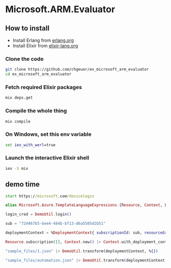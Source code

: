 # Microsoft.ARM.Evaluator

## How to install

- Install Erlang from [erlang.org](https://www.erlang.org/downloads)
- Install Elixir from [elixir-lang.org](https://elixir-lang.org/install.html)

### Clone the code

```bash
git clone https://github.com/chgeuer/ex_microsoft_arm_evaluator
cd ex_microsoft_arm_evaluator
```

### Fetch required Elixir packages

```bash
mix deps.get
```

### Compile the whole thing

```bash
mix compile
```

### On Windows, set this env variable

```cmd
set iex_with_werl=true
```

### Launch the interactive Elixir shell

```bash
iex -S mix
```

## demo time

```cmd
start https://microsoft.com/devicelogin
```

```elixir
alias Microsoft.Azure.TemplateLanguageExpressions.{Resource, Context, DeploymentContext, Evaluator.Resource}

login_cred = DemoUtil.login()

sub = "724467b5-bee4-484b-bf13-d6a5505d2b51"

deploymentContext = %DeploymentContext{ subscriptionId: sub, resourceGroup: "longterm" } |> DeploymentContext.with_device_login(login_cred)

Resource.subscription([], Context.new() |> Context.with_deployment_context(deploymentContext))

"sample_files/1.json" |> DemoUtil.transform(deploymentContext, %{})

"sample_files/automation.json" |> DemoUtil.transform(deploymentContext, %{"adminPassword" => "SuperSecret123.-##"})
```
